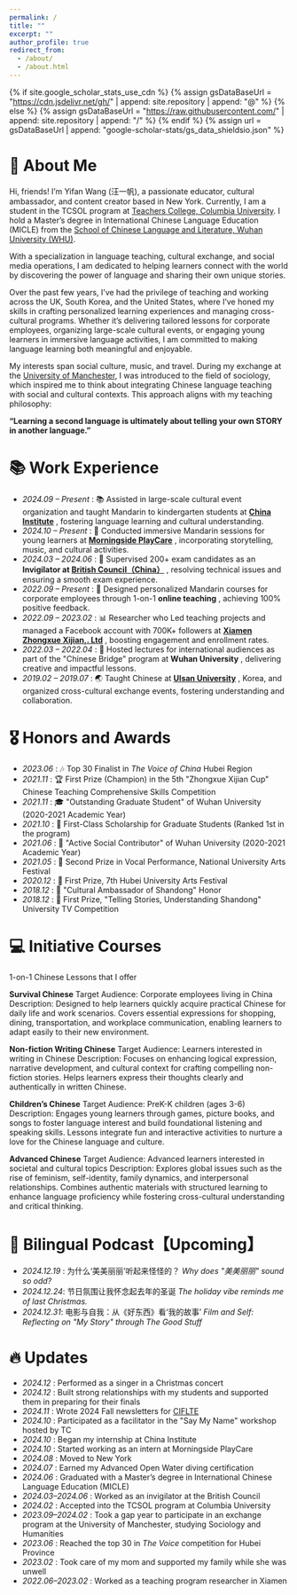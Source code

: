 ```yaml
---
permalink: /
title: ""
excerpt: ""
author_profile: true
redirect_from: 
  - /about/
  - /about.html
---
```

{% if site.google_scholar_stats_use_cdn %}
{% assign gsDataBaseUrl = "https://cdn.jsdelivr.net/gh/" | append: site.repository | append: "@" %}
{% else %}
{% assign gsDataBaseUrl = "https://raw.githubusercontent.com/" | append: site.repository | append: "/" %}
{% endif %}
{% assign url = gsDataBaseUrl | append: "google-scholar-stats/gs_data_shieldsio.json" %}

<span class='anchor' id='about-me'></span>

# 🐩 About Me

Hi, friends! I’m Yifan Wang (汪一帆), a passionate educator, cultural ambassador, and content creator based in New York. Currently, I am a student in the TCSOL program at [Teachers College, Columbia University](https://www.tc.columbia.edu/). I hold a Master’s degree in International Chinese Language Education (MICLE) from the [School of Chinese Language and Literature, Wuhan University (WHU)](https://chinese.whu.edu.cn/).


With a specialization in language teaching, cultural exchange, and social media operations, I am dedicated to helping learners connect with the world by discovering the power of language and sharing their own unique stories.


Over the past few years, I’ve had the privilege of teaching and working across the UK, South Korea, and the United States, where I’ve honed my skills in crafting personalized learning experiences and managing cross-cultural programs. Whether it’s delivering tailored lessons for corporate employees, organizing large-scale cultural events, or engaging young learners in immersive language activities, I am committed to making language learning both meaningful and enjoyable.


My interests span social culture, music, and travel. During my exchange at the [University of Manchester](https://www.manchester.ac.uk/), I was introduced to the field of sociology, which inspired me to think about integrating Chinese language teaching with social and cultural contexts. This approach aligns with my teaching philosophy:

**“Learning a second language is ultimately about telling your own STORY in another language.”**


# 📚 Work Experience

* *2024.09 – Present* :  📚 Assisted in large-scale cultural event organization and taught Mandarin to kindergarten students at  **[China Institute](https://chinainstitute.org/)** , fostering language learning and cultural understanding.
* *2024.10 – Present* :  👶 Conducted immersive Mandarin sessions for young learners at  **[Morningside PlayCare](https://morningsideplaycare.com/)** , incorporating storytelling, music, and cultural activities.
* *2024.03 – 2024.06* :  💼 Supervised 200+ exam candidates as an  **Invigilator at [British Council（China）](https://www.britishcouncil.cn/en)** , resolving technical issues and ensuring a smooth exam experience.
* *2022.09 – Present* :  🌟 Designed personalized Mandarin courses for corporate employees through 1-on-1  **online teaching** , achieving 100% positive feedback.
* *2022.09 – 2023.02* :  📊 Researcher who Led teaching projects and managed a Facebook account with 700K+ followers at  **[Xiamen Zhongxue Xijian,. Ltd](https://www.facebook.com/chinlingochinese)** , boosting engagement and enrollment rates.
* *2022.03 – 2022.04* :  🎥 Hosted lectures for international audiences as part of the "Chinese Bridge" program at  **Wuhan University** , delivering creative and impactful lessons.
* *2019.02 – 2019.07* :  🌏 Taught Chinese at  **[Ulsan University](https://china.ulsan.ac.kr/china)** , Korea, and organized cross-cultural exchange events, fostering understanding and collaboration.

# 🎖 Honors and Awards

- *2023.06* : 🎶 Top 30 Finalist in *The Voice of China* Hubei Region
- *2021.11* : 🏆 First Prize (Champion) in the 5th "Zhongxue Xijian Cup" Chinese Teaching Comprehensive Skills Competition
- *2021.11* : 🎓 "Outstanding Graduate Student" of Wuhan University (2020-2021 Academic Year)
- *2021.10* : 🥇 First-Class Scholarship for Graduate Students (Ranked 1st in the program)
- *2021.06* : 🌟 "Active Social Contributor" of Wuhan University (2020-2021 Academic Year)
- *2021.05* : 🎤 Second Prize in Vocal Performance, National University Arts Festival
- *2020.12* : 🌟 First Prize, 7th Hubei University Arts Festival
- *2018.12* : 🥇 "Cultural Ambassador of Shandong" Honor
- *2018.12* : 📖 First Prize, "Telling Stories, Understanding Shandong" University TV Competition

# 💻 Initiative Courses

1-on-1 Chinese Lessons that I offer

**Survival Chinese**
Target Audience: Corporate employees living in China
Description: Designed to help learners quickly acquire practical Chinese for daily life and work scenarios. Covers essential expressions for shopping, dining, transportation, and workplace communication, enabling learners to adapt easily to their new environment.

**Non-fiction Writing Chinese**
Target Audience: Learners interested in writing in Chinese
Description: Focuses on enhancing logical expression, narrative development, and cultural context for crafting compelling non-fiction stories. Helps learners express their thoughts clearly and authentically in written Chinese.

**Children’s Chinese**
Target Audience: PreK-K children (ages 3-6)
Description: Engages young learners through games, picture books, and songs to foster language interest and build foundational listening and speaking skills. Lessons integrate fun and interactive activities to nurture a love for the Chinese language and culture.

**Advanced Chinese**
Target Audience: Advanced learners interested in societal and cultural topics
Description: Explores global issues such as the rise of feminism, self-identity, family dynamics, and interpersonal relationships. Combines authentic materials with structured learning to enhance language proficiency while fostering cross-cultural understanding and critical thinking.


# 💬 Bilingual Podcast【Upcoming】

* *2024.12.19* : 为什么‘美美丽丽’听起来怪怪的？ *Why does "美美丽丽" sound so odd?*
* *2024.12.24*: 节日氛围让我怀念起去年的圣诞 *The holiday vibe reminds me of last Christmas.*
* *2024.12.31*: 电影与自我：从《好东西》看‘我的故事’ *Film and Self: Reflecting on "My Story" through *The Good Stuff**

# 🔥 Updates

* *2024.12* : Performed as a singer in a Christmas concert
* *2024.12* : Built strong relationships with my students and supported them in preparing for their finals
* *2024.11* : Wrote 2024 Fall newsletters for [CIFLTE](https://www.tc.columbia.edu/arts-and-humanities/tcsol-certificate/)
* *2024.10* : Participated as a facilitator in the "Say My Name" workshop hosted by TC
* *2024.10* : Began my internship at China Institute
* *2024.10* : Started working as an intern at Morningside PlayCare
* *2024.08* : Moved to New York
* *2024.07* : Earned my Advanced Open Water diving certification
* *2024.06* : Graduated with a Master’s degree in International Chinese Language Education (MICLE)
* *2024.03–2024.06* : Worked as an invigilator at the British Council
* *2024.02* : Accepted into the TCSOL program at Columbia University
* *2023.09–2024.02* : Took a gap year to participate in an exchange program at the University of Manchester, studying Sociology and Humanities
* *2023.06* : Reached the top 30 in *The Voice* competition for Hubei Province
* *2023.02* : Took care of my mom and supported my family while she was unwell
* *2022.06–2023.02* : Worked as a teaching program researcher in Xiamen
